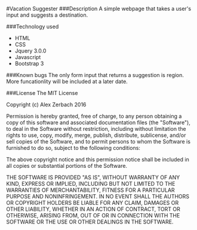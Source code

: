 #Vacation Suggester
###Description
A simple webpage that takes a user's input and suggests a destination.

###Technology used
* HTML
* CSS
* Jquery 3.0.0
* Javascript
* Bootstrap 3

###Known bugs
The only form input that returns a suggestion is region. More funcationlity will be included at a later date.

###License
The MIT License

Copyright (c) Alex Zerbach 2016

Permission is hereby granted, free of charge, to any person obtaining a copy
of this software and associated documentation files (the "Software"), to deal
in the Software without restriction, including without limitation the rights
to use, copy, modify, merge, publish, distribute, sublicense, and/or sell
copies of the Software, and to permit persons to whom the Software is
furnished to do so, subject to the following conditions:

The above copyright notice and this permission notice shall be included in
all copies or substantial portions of the Software.

THE SOFTWARE IS PROVIDED "AS IS", WITHOUT WARRANTY OF ANY KIND, EXPRESS OR
IMPLIED, INCLUDING BUT NOT LIMITED TO THE WARRANTIES OF MERCHANTABILITY,
FITNESS FOR A PARTICULAR PURPOSE AND NONINFRINGEMENT. IN NO EVENT SHALL THE
AUTHORS OR COPYRIGHT HOLDERS BE LIABLE FOR ANY CLAIM, DAMAGES OR OTHER
LIABILITY, WHETHER IN AN ACTION OF CONTRACT, TORT OR OTHERWISE, ARISING FROM,
OUT OF OR IN CONNECTION WITH THE SOFTWARE OR THE USE OR OTHER DEALINGS IN
THE SOFTWARE.
